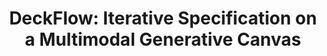 ---
title: "DeckFlow: Iterative Specification on a Multimodal Generative Canvas"
categories: publications
# pdf : CHI2022-TaleBrush.pdf
link: https://conf.researchr.org/details/vlhcc-2025/vlhcc-2025-research-papers/18/DeckFlow-Iterative-Specification-on-a-Multimodal-Generative-Canvas
authors: Gregory Croisdale, Emily Huang, John Joon Young Chung, Anhong Guo, Xu Wang, Austin Henley, Cyrus Omar
image: 2025_Deckflow.png
venue : VLHCC2025
type : full
selected: false
# bibtex: "@inbook{chung2021talebrush,
# author = {Chung, John Joon Young and Kim, Wooseok and Yoo, Kang Min and Lee, Hwaran and Adar, Eytan and Chang, Minsuk},
# title = {TaleBrush: Sketching Stories with Generative Pretrained Language Models},
# year = {2024},
# publisher = {Association for Computing Machinery},
# address = {New York, NY, USA},
# booktitle = {Proceedings of the 2024 CHI Conference on Human Factors in Computing Systems}
# }"
layout: publications_single
# project_page: https://johnr0.github.io/publications/TaleBrush_CHI2022/
tags:
  - Generative AI, Prompt engineering, Text generation, Image generation, Audio generation, Infinite canvas, Multimodal
---